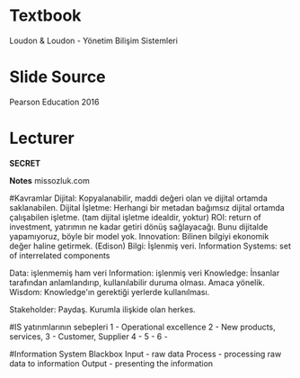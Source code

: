 # Textbook
Loudon & Loudon - Yönetim Bilişim Sistemleri 


# Slide Source
Pearson Education 2016 

# Lecturer
__SECRET__

**Notes**
missozluk.com


#Kavramlar
Dijital: Kopyalanabilir, maddi değeri olan ve dijital ortamda saklanabilen.
Dijital İşletme: Herhangi bir metadan bağımsız dijital ortamda çalışabilen işletme. (tam dijital işletme idealdir, yoktur) 
ROI: return of investment, yatırımın ne kadar getiri dönüş sağlayacağı. Bunu dijitalde yapamıyoruz, böyle bir model yok. 
Innovation: Bilinen bilgiyi ekonomik değer haline getirmek. (Edison)
Bilgi: İşlenmiş veri. 
Information Systems: set of interrelated components

Data: işlenmemiş ham veri
Information: işlenmiş veri
Knowledge: İnsanlar tarafından anlamlandırıp, kullanılabilir duruma olması. Amaca yönelik.
Wisdom: Knowledge'ın gerektiği yerlerde kullanılması. 

Stakeholder: Paydaş. Kurumla ilişkide olan herkes. 



#IS yatırımlarının sebepleri
1 - Operational excellence
2 - New products, services,
3 - Customer, Supplier 
4 - 
5 - 
6 - 

#Information System Blackbox
Input - raw data
Process - processing raw data to information
Output - presenting the information










